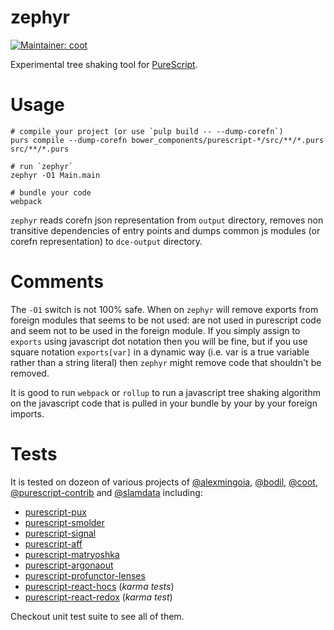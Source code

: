 # zephyr
[![Maintainer: coot](https://img.shields.io/badge/maintainer-coot-lightgrey.svg)](http://github.com/coot)

Experimental tree shaking tool for [PureScript](https://github.com/purescript/purescript).

# Usage
```
# compile your project (or use `pulp build -- --dump-corefn`)
purs compile --dump-corefn bower_components/purescript-*/src/**/*.purs src/**/*.purs

# run `zephyr`
zephyr -O1 Main.main

# bundle your code
webpack
```

`zephyr` reads corefn json representation from `output` directory, removes non
transitive dependencies of entry points and dumps common js modules (or corefn
representation) to `dce-output` directory.

# Comments

The `-O1` switch is not 100% safe.  When on `zephyr` will remove exports from
foreign modules that seems to be not used: are not used in purescript code and
seem not to be used in the foreign module.  If you simply assign to `exports`
using javascript dot notation then you will be fine, but if you use square
notation `exports[var]` in a dynamic way (i.e. var is a true variable rather
than a string literal) then `zephyr` might remove code that shouldn't be
removed.

It is good to run `webpack` or `rollup` to run a javascript tree shaking
algorithm on the javascript code that is pulled in your bundle by your by your
foreign imports.

# Tests

It is tested on dozeon of various projects of
[@alexmingoia](https://github.com/alexmingoia),
[@bodil](https://github.com/bodil), [@coot](https://github.com/coot),
[@purescript-contrib](https://github.com/purescript-contrib) and
[@slamdata](https://github.com/slamdata) including:
* [purescript-pux](https://github.com/alexmingoia/purescript-pux)
* [purescript-smolder](https://github.com/bodil/purescript-smolder)
* [purescript-signal](https://github.com/bodil/purescript-signal)
* [purescript-aff](https://github.com/slamdata/purescript-aff)
* [purescript-matryoshka](https://github.com/slamdata/purescript-matryoshka)
* [purescript-argonaout](https://github.com/purescript-contrib/purescript-argonaut)
* [purescript-profunctor-lenses](https://github.com/purescript-contrib/purescript-profunctor-lenses)
* [purescript-react-hocs](https://github.com/coot/purescript-react-hocs) (_karma tests_)
* [purescript-react-redox](https://github.com/coot/purescript-react-redox) (_karma test_)

Checkout unit test suite to see all of them.
